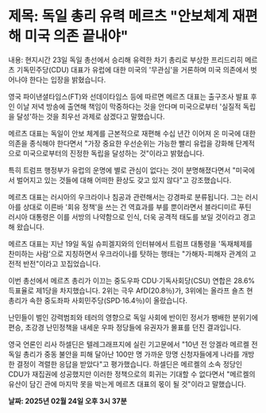 # **제목: 독일 총리 유력 메르츠 "안보체계 재편해 미국 의존 끝내야"**

  내용: 현지시간 23일 독일 총선에서 승리해 유력한 차기 총리로 부상한 프리드리히 메르츠 기독민주당(CDU) 대표가 유럽에 대한 미국의 '무관심'을 거론하며 미국 의존에서 벗어나야 한다는 입장을 밝혔습니다.

영국 파이낸셜타임스(FT)와 선데이타임스 등에 따르면 메르츠 대표는 출구조사 발표 후인 이날 저녁 방송에 출연해 책임이 막중하다는 것을 안다며 미국으로부터 '실질적 독립을 달성'하는 것을 최우선 과제로 삼겠다고 말했습니다.

메르츠 대표는 독일이 안보 체계를 근본적으로 재편해 수십 년간 이어져 온 미국에 대한 의존을 종식해야 한다면서 "가장 중요한 우선순위는 가능한 빨리 유럽을 강화해 단계적으로 미국으로부터의 진정한 독립을 달성하는 것"이라고 밝혔습니다.

특히 트럼프 행정부가 유럽의 운명에 별로 관심이 없다는 것이 분명해졌다면서 "미국에서 벌어지고 있는 것들에 대해 어떠한 환상도 갖고 있지 않다"고 강조했습니다.

메르츠 대표는 러시아의 우크라이나 침공과 관련해서는 강경파로 분류됩니다. 그는 러시아를 상대로 이른바 '회유 정책'을 쓰는 건 역효과를 부를 뿐이라면서 블라디미르 푸틴 러시아 대통령은 이를 서방의 나약함으로 인식, 더욱 공격적 태도를 보일 것이라고 경고해 왔습니다.

메르츠 대표는 지난 19일 독일 슈피겔지와의 인터뷰에서 트럼프 대통령을 '독재체제를 찬미하는 사람'으로 지칭하면서 우크라이나를 탓하는 행태는 "가해자-피해자 관계의 고전적 반전"이라고 꼬집었습니다.

이번 총선에서 메르츠 총리가 이끄는 중도우파 CDU·기독사회당(CSU) 연합은 28.6% 득표율로 제1당을 차지했습니다. 2위는 극우 AfD(20.8％)가, 3위에는 올라프 숄츠 현 총리가 속한 중도좌파 사회민주당(SPD·16.4％)이 올랐습니다.

난민들이 벌인 강력범죄와 테러의 영향으로 독일 사회에 반이민 정서가 팽배한 분위기에 편승, 초강경 난민정책을 내세운 우파 정당들에 유권자가 몰표를 던진 결과입니다.

영국 언론인 리사 하셀딘은 텔레그래프지에 실린 기고문에서 "10년 전 앙겔라 메르켈 전 독일 총리가 중동 불안을 피해 달아난 100만 명 가까운 망명 신청자들에게 나라를 개방한 결정이 격렬한 응답을 받았다"고 평가했습니다. 하셀딘은 메르켈의 소속 정당인 CDU가 재집권에 성공했지만 이러한 정책으로의 회귀는 기대할 수 없다면서 "메르켈의 유산이 담긴 관에 마지막 못을 박는게 메르츠 대표의 몫이 될 것"이라고 말했습니다.

  **날짜: 2025년 02월 24일 오후 3시 37분**